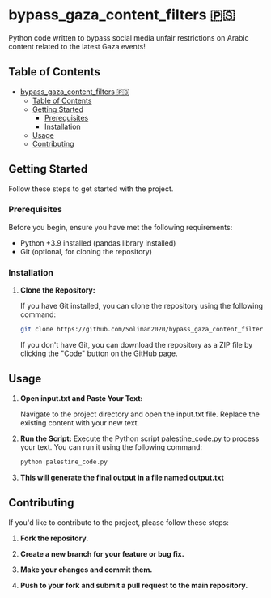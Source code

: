 # bypass_gaza_content_filters  🇵🇸
Python code written to bypass social media unfair restrictions on Arabic content related to the latest Gaza events!

## Table of Contents
- [bypass\_gaza\_content\_filters  🇵🇸](#bypass_gaza_content_filters--)
  - [Table of Contents](#table-of-contents)
  - [Getting Started](#getting-started)
    - [Prerequisites](#prerequisites)
    - [Installation](#installation)
  - [Usage](#usage)
  - [Contributing](#contributing)


## Getting Started

Follow these steps to get started with the project.

### Prerequisites

Before you begin, ensure you have met the following requirements:

- Python +3.9 installed (pandas library installed)
- Git (optional, for cloning the repository)

### Installation

1. **Clone the Repository:**

   If you have Git installed, you can clone the repository using the following command:

   ```bash
   git clone https://github.com/Soliman2020/bypass_gaza_content_filters.git
    ```
   If you don't have Git, you can download the repository as a ZIP file by clicking the "Code" button on the GitHub page.

## Usage

1. **Open input.txt and Paste Your Text:**

    Navigate to the project directory and open the input.txt file. Replace the existing content with your new text.

2. **Run the Script:**
   Execute the Python script palestine_code.py to process your text. You can run it using the following command:
   ```bash
   python palestine_code.py
    ```
3. **This will generate the final output in a file named output.txt**

## Contributing

If you'd like to contribute to the project, please follow these steps:

1. **Fork the repository.**

2. **Create a new branch for your feature or bug fix.**

3. **Make your changes and commit them.**

4. **Push to your fork and submit a pull request to the main repository.**
